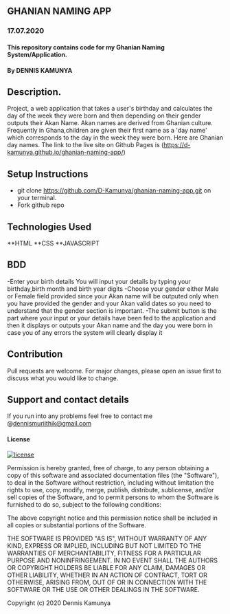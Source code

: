 ##  GHANIAN NAMING APP
### 17.07.2020
#### This repository contains code for my Ghanian Naming System/Application.
#### By **DENNIS KAMUNYA**
## Description.
Project, a web application that takes a user's birthday and calculates the day of the week they were born and then depending on their gender outputs their Akan Name. 
Akan names are derived from Ghanian culture. Frequently in Ghana,children are given their first name as a 'day name' which corresponds to the day in the week they were born. Here are Ghanian day names.
The link to the live site on Github Pages is (https://d-kamunya.github.io/ghanian-naming-app/)                                  
##  Setup Instructions
* git clone https://github.com/D-Kamunya/ghanian-naming-app.git on your terminal.
* Fork github repo
## Technologies Used
**HTML
**CSS 
**JAVASCRIPT
## BDD
-Enter your birth details
You will input your details by typing your birthday,birth month and birth year digits
-Choose your gender either Male or Female field provided since your Akan name will be outputed only when you have provided the gender and your Akan valid dates so you need to understand that the gender section is important.
-The submit button is the part where your input or your details have been fed to the application and then it displays or outputs your Akan name and the day you were born in case you of any errors the system will clearly display it
## Contribution
Pull requests are welcome. For major changes, please open an issue first to discuss what you would like to change.
## Support and contact details
If you run into any problems feel free to contact me @dennismuriithik@gmail.com
#### License
[![license](https://img.shields.io/github/license/DAVFoundation/captain-n3m0.svg?style=flat-square)](https://github.com/DAVFoundation/captain-n3m0/blob/master/LICENSE)

Permission is hereby granted, free of charge, to any person obtaining a copy of this software and associated documentation files (the "Software"), to deal in the Software without restriction, including without limitation the rights to use, copy, modify, merge, publish, distribute, sublicense, and/or sell copies of the Software, and to permit persons to whom the Software is furnished to do so, subject to the following conditions:

The above copyright notice and this permission notice shall be included in all copies or substantial portions of the Software.

THE SOFTWARE IS PROVIDED "AS IS", WITHOUT WARRANTY OF ANY KIND, EXPRESS OR IMPLIED, INCLUDING BUT NOT LIMITED TO THE WARRANTIES OF MERCHANTABILITY, FITNESS FOR A PARTICULAR PURPOSE AND NONINFRINGEMENT. IN NO EVENT SHALL THE AUTHORS OR COPYRIGHT HOLDERS BE LIABLE FOR ANY CLAIM, DAMAGES OR OTHER LIABILITY, WHETHER IN AN ACTION OF CONTRACT, TORT OR OTHERWISE, ARISING FROM, OUT OF OR IN CONNECTION WITH THE SOFTWARE OR THE USE OR OTHER DEALINGS IN THE SOFTWARE.

Copyright (c) 2020 Dennis Kamunya